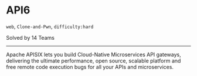# API6

`web`, `Clone-and-Pwn`, `difficulty:hard`

Solved by 14 Teams

---

Apache APISIX lets you build Cloud-Native Microservices API gateways, delivering the ultimate performance, open source, scalable platform and free remote code execution bugs for all your APIs and microservices.